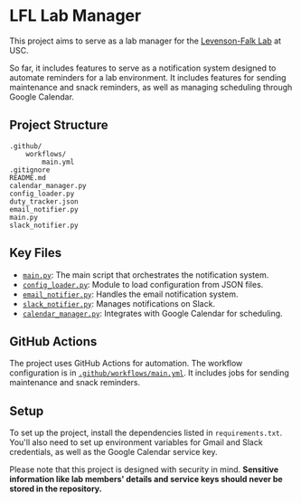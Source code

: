 # LFL Lab Manager

This project aims to serve as a lab manager for the [Levenson-Falk Lab](https://dornsife.usc.edu/lfl/) at USC.

So far, it includes features to serve as a notification system designed to automate reminders for a lab environment. It includes features for sending maintenance and snack reminders, as well as managing scheduling through Google Calendar.

## Project Structure

```
.github/
	workflows/
		main.yml
.gitignore
README.md
calendar_manager.py
config_loader.py
duty_tracker.json
email_notifier.py
main.py
slack_notifier.py
```

## Key Files

- [`main.py`](command:_github.copilot.openRelativePath?%5B%22main.py%22%5D "main.py"): The main script that orchestrates the notification system.
- [`config_loader.py`](command:_github.copilot.openRelativePath?%5B%22config_loader.py%22%5D "config_loader.py"): Module to load configuration from JSON files.
- [`email_notifier.py`](command:_github.copilot.openRelativePath?%5B%22email_notifier.py%22%5D "email_notifier.py"): Handles the email notification system.
- [`slack_notifier.py`](command:_github.copilot.openRelativePath?%5B%22slack_notifier.py%22%5D "slack_notifier.py"): Manages notifications on Slack.
- [`calendar_manager.py`](command:_github.copilot.openRelativePath?%5B%22calendar_manager.py%22%5D "calendar_manager.py"): Integrates with Google Calendar for scheduling.

## GitHub Actions

The project uses GitHub Actions for automation. The workflow configuration is in [`.github/workflows/main.yml`](command:_github.copilot.openRelativePath?%5B%22.github%2Fworkflows%2Fmain.yml%22%5D ".github/workflows/main.yml"). It includes jobs for sending maintenance and snack reminders.

## Setup

To set up the project, install the dependencies listed in `requirements.txt`. You'll also need to set up environment variables for Gmail and Slack credentials, as well as the Google Calendar service key.

Please note that this project is designed with security in mind. **Sensitive information like lab members' details and service keys should never be stored in the repository.**